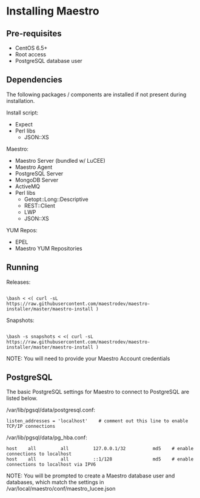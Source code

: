 Installing Maestro
==================

Pre-requisites
--------------
* CentOS 6.5+
* Root access
* PostgreSQL database user


Dependencies
------------
The following packages / components are installed if not present during installation.

Install script:
* Expect
* Perl libs
  * JSON::XS

Maestro:
* Maestro Server (bundled w/ LuCEE)
* Maestro Agent
* PostgreSQL Server
* MongoDB Server
* ActiveMQ
* Perl libs
  * Getopt::Long::Descriptive
  * REST::Client
  * LWP
  * JSON::XS

YUM Repos:
* EPEL
* Maestro YUM Repositories

Running
-------

Releases:

<code>
\bash < <( curl -sL https://raw.githubusercontent.com/maestrodev/maestro-installer/master/maestro-install )
</code>

Snapshots:

<code>
\bash -s snapshots < <( curl -sL https://raw.githubusercontent.com/maestrodev/maestro-installer/master/maestro-install )
</code>

NOTE: You will need to provide your Maestro Account credentials


PostgreSQL
----------

The basic PostgreSQL settings for Maestro to connect to PostgreSQL are listed below.

/var/lib/pgsql/data/postgresql.conf:

    listen_addresses = 'localhost'    # comment out this line to enable TCP/IP connections

/var/lib/pgsql/data/pg_hba.conf:

    host    all         all         127.0.0.1/32          md5    # enable connections to localhost
    host    all         all         ::1/128               md5    # enable connections to localhost via IPV6


NOTE: You will be prompted to create a Maestro database user and databases, which match the settings in
/var/local/maestro/conf/maestro_lucee.json

